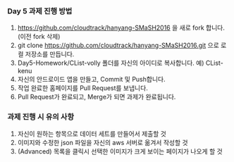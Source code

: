 ### Day 5 과제 진행 방법

1. https://github.com/cloudtrack/hanyang-SMaSH2016 을 새로 fork 합니다. (이전 fork 삭제)
2. git clone https://github.com/cloudtrack/hanyang-SMaSH2016.git 으로 로컬 저장소를 만듭니다.
3. Day5-Homework/CList-volly 폴더를 자신의 아이디로 복사합니다. 예) CList-kenu 
4. 자신의 안드로이드 앱을 만들고, Commit 및 Push합니다. 
5. 작업 완료한 홈페이지를 Pull Request를 보냅니다. 
6. Pull Request가 완료되고, Merge가 되면 과제가 완료됩니다.

### 과제 진행 시 유의 사항 
1. 자신이 원하는 항목으로 데이터 세트를 만들어서 제출할 것
2. 이미지와 수정한 json 파일을 자신의 aws 서버로 옮겨서 작성할 것
3. (Advanced) 목록을 클릭시 선택한 이미지가 크게 보이는 페이지가 나오게 할 것
